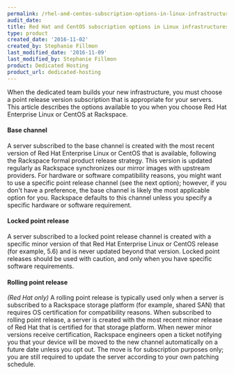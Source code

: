 ```yaml
---
permalink: /rhel-and-centos-subscription-options-in-linux-infrastructures/
audit_date:
title: Red Hat and CentOS subscription options in Linux infrastructures
type: product
created_date: '2016-11-02'
created_by: Stephanie Fillmon
last_modified_date: '2016-11-09'
last_modified_by: Stephanie Fillmon
product: Dedicated Hosting
product_url: dedicated-hosting
---
```


When the dedicated team builds your new infrastructure, you must choose a point release version subscription that is appropriate for your servers. This article describes the options available to you when you choose Red Hat Enterprise Linux or CentOS at Rackspace.

#### Base channel

A server subscribed to the base channel is created with the most recent version of Red Hat Enterprise Linux or CentOS that is available, following the Rackspace formal product release strategy. This version is updated regularly as Rackspace synchronizes our mirror images with upstream providers. For hardware or software compatibility reasons, you might want to use a specific point release channel (see the next option); however, if you don't have a preference, the base channel is likely the most applicable option for you. Rackspace defaults to this channel unless you specify a specific hardware or software requirement.

#### Locked point release

A server subscribed to a locked point release channel is created with a specific minor version of that Red Hat Enterprise Linux or CentOS release (for example, 5.6) and is never updated beyond that version. Locked point releases should be used with caution, and only when you have specific software requirements.

#### Rolling point release

*(Red Hat only)* A rolling point release is typically used only when a server is subscribed to a Rackspace storage platform (for example, shared SAN) that requires OS certification for compatibility reasons. When subscribed to rolling point release, a server is created with the most recent minor release of Red Hat that is certified for that storage platform. When newer minor versions receive certification, Rackspace engineers open a ticket notifying you that your device will be moved to the new channel automatically on a future date unless you opt out. The move is for subscription purposes only; you are still required to update the server according to your own patching schedule.

